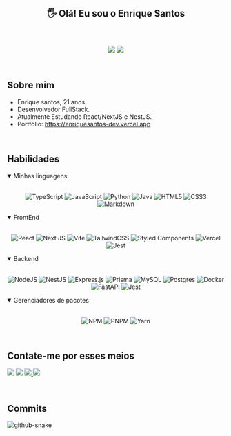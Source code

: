 <h2 align="center"> 🖐️   Olá! Eu sou o Enrique Santos</h2>
<br />
<br />
<div align="center">
  <div >
    <img
      align="center"
      src="https://github-readme-stats-sigma-five.vercel.app/api?username=enriquesantos-dev&show_icons=true&count_private=true&theme=dracula"
    />
    <img
     align="center"
      src="https://github-readme-stats-sigma-five.vercel.app/api/top-langs/?username=enriquesantos-dev&layout=compact&theme=dracula"
    />
  </div>
</div>
<br />
<br />
<div>
  
## Sobre mim
  
* Enrique santos, 21 anos.
* Desenvolvedor FullStack.
* Atualmente Estudando React/NextJS e NestJS.
* Portfólio: https://enriquesantos-dev.vercel.app

<br/>

## Habilidades

<details open>
  <summary>Minhas linguagens</summary>
  <br>
  <div align="center">

![TypeScript](https://img.shields.io/badge/typescript-%23007ACC.svg?style=for-the-badge&logo=typescript&logoColor=white) ![JavaScript](https://img.shields.io/badge/javascript-%23323330.svg?style=for-the-badge&logo=javascript&logoColor=%23F7DF1E) ![Python](https://img.shields.io/badge/python-3670A0?style=for-the-badge&logo=python&logoColor=ffdd54) ![Java](https://img.shields.io/badge/java-%23ED8B00.svg?style=for-the-badge&logo=openjdk&logoColor=white) ![HTML5](https://img.shields.io/badge/html5-%23E34F26.svg?style=for-the-badge&logo=html5&logoColor=white) ![CSS3](https://img.shields.io/badge/css3-%231572B6.svg?style=for-the-badge&logo=css3&logoColor=white) ![Markdown](https://img.shields.io/badge/markdown-%23000000.svg?style=for-the-badge&logo=markdown&logoColor=white)

  </div>
</details>

<details open>
  <summary>FrontEnd</summary>
  <br>
  <div align="center">

![React](https://img.shields.io/badge/react-%2320232a.svg?style=for-the-badge&logo=react&logoColor=%2361DAFB) ![Next JS](https://img.shields.io/badge/Next-black?style=for-the-badge&logo=next.js&logoColor=white) ![Vite](https://img.shields.io/badge/vite-%23646CFF.svg?style=for-the-badge&logo=vite&logoColor=white) ![TailwindCSS](https://img.shields.io/badge/tailwindcss-%2338B2AC.svg?style=for-the-badge&logo=tailwind-css&logoColor=white) ![Styled Components](https://img.shields.io/badge/styled--components-DB7093?style=for-the-badge&logo=styled-components&logoColor=white) ![Vercel](https://img.shields.io/badge/vercel-%23000000.svg?style=for-the-badge&logo=vercel&logoColor=white)
![Jest](https://img.shields.io/badge/-jest-%23C21325?style=for-the-badge&logo=jest&logoColor=white)

  </div>
</details>

<details open>
  <summary>Backend</summary>
  <br>
  <div align="center">

![NodeJS](https://img.shields.io/badge/node.js-6DA55F?style=for-the-badge&logo=node.js&logoColor=white) ![NestJS](https://img.shields.io/badge/nestjs-%23E0234E.svg?style=for-the-badge&logo=nestjs&logoColor=white) ![Express.js](https://img.shields.io/badge/express.js-%23404d59.svg?style=for-the-badge&logo=express&logoColor=%2361DAFB) ![Prisma](https://img.shields.io/badge/Prisma-3982CE?style=for-the-badge&logo=Prisma&logoColor=white) ![MySQL](https://img.shields.io/badge/mysql-%2300f.svg?style=for-the-badge&logo=mysql&logoColor=white) ![Postgres](https://img.shields.io/badge/postgres-%23316192.svg?style=for-the-badge&logo=postgresql&logoColor=white) ![Docker](https://img.shields.io/badge/docker-%230db7ed.svg?style=for-the-badge&logo=docker&logoColor=white) ![FastAPI](https://img.shields.io/badge/FastAPI-005571?style=for-the-badge&logo=fastapi) ![Jest](https://img.shields.io/badge/-jest-%23C21325?style=for-the-badge&logo=jest&logoColor=white)

  </div>
</details>

<details open>
  <summary>Gerenciadores de pacotes</summary>
  <br>
  <div align="center">

![NPM](https://img.shields.io/badge/NPM-%23CB3837.svg?style=for-the-badge&logo=npm&logoColor=white) ![PNPM](https://img.shields.io/badge/pnpm-%234a4a4a.svg?style=for-the-badge&logo=pnpm&logoColor=f69220) ![Yarn](https://img.shields.io/badge/yarn-%232C8EBB.svg?style=for-the-badge&logo=yarn&logoColor=white)

  </div>
</details>

<br/>

## Contate-me por esses meios

<a href="https://instagram.com/enrique_s_d_o" target="_blank"><img src="https://img.shields.io/badge/-Instagram-%23E4405F?style=for-the-badge&logo=instagram&logoColor=white" target="_blank"></a>
<a href="https://discord.gg/wagxzStdcR" target="_blank"><img src="https://img.shields.io/badge/Discord-7289DA?style=for-the-badge&logo=discord&logoColor=white" target="_blank"></a>
<a href = "mailto:contatoenriquesantos@gmail.com"><img src="https://img.shields.io/badge/-Gmail-%23333?style=for-the-badge&logo=gmail&logoColor=white" target="_blank"> </a>
<a href="https://www.linkedin.com/in/enrique-santos-923167166" target="_blank"><img src="https://img.shields.io/badge/-LinkedIn-%230077B5?style=for-the-badge&logo=linkedin&logoColor=white" target="_blank"></a>

<br/>

## Commits

<picture>
  <source media="(prefers-color-scheme: dark)" srcset="https://github.com/EnriqueSantos-dev/EnriqueSantos-dev/blob/output/github-contribution-grid-snake-dark.svg" />
  <source media="(prefers-color-scheme: light)" srcset="https://github.com/EnriqueSantos-dev/EnriqueSantos-dev/blob/output/github-contribution-grid-snake-light.svg" />
  <img alt="github-snake" src="github-snake.svg" />
</picture>

